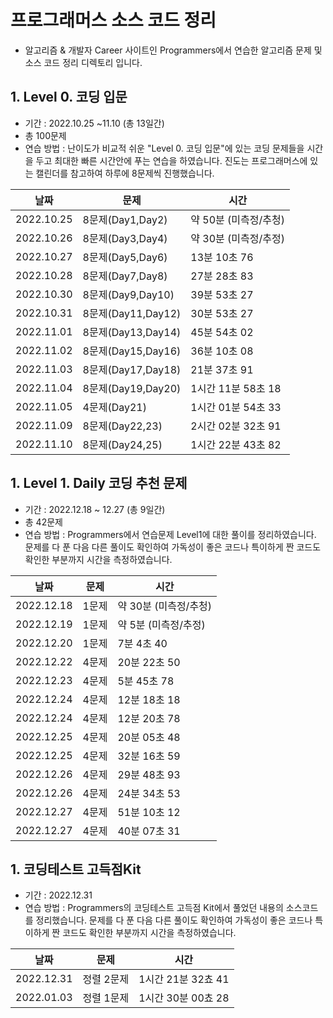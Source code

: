 # 프로그래머스 소스 코드 정리 

- 알고리즘 & 개발자 Career 사이트인 Programmers에서 연습한 알고리즘 문제 및 소스 코드 정리 디렉토리 입니다. 

## 1. Level 0. 코딩 입문
- 기간 : 2022.10.25 ~11.10 (총 13일간)
- 총 100문제 
- 연습 방법 : 난이도가 비교적 쉬운 "Level 0. 코딩 입문"에 있는 코딩 문제들을 시간을 두고 최대한 빠른 시간안에 푸는 연습을 하였습니다. 진도는 프로그래머스에 있는 캘린더를 참고하여 하루에 8문제씩 진행했습니다. 

|날짜|문제|시간|
|-|-|-|
|2022.10.25|8문제(Day1,Day2)| 약 50분 (미측정/추청)|
|2022.10.26|8문제(Day3,Day4)| 약 30분 (미측정/추정)|
|2022.10.27|8문제(Day5,Day6)| 13분 10초 76|
|2022.10.28|8문제(Day7,Day8)| 27분 28초 83|
|2022.10.30|8문제(Day9,Day10)| 39분 53초 27|
|2022.10.31|8문제(Day11,Day12)| 30분 53초 27|
|2022.11.01|8문제(Day13,Day14)| 45분 54초 02|
|2022.11.02|8문제(Day15,Day16)| 36분 10초 08|
|2022.11.03|8문제(Day17,Day18)| 21분 37초 91|
|2022.11.04|8문제(Day19,Day20)| 1시간 11분 58초 18|
|2022.11.05|4문제(Day21)| 1시간 01분 54초 33|
|2022.11.09|8문제(Day22,23)| 2시간 02분 32초 91|
|2022.11.10|8문제(Day24,25)| 1시간 22분 43초 82|

## 1. Level 1. Daily 코딩 추천 문제 

- 기간 : 2022.12.18 ~ 12.27 (총 9일간)
- 총 42문제
- 연습 방법 : Programmers에서 연습문제 Level1에 대한 풀이를 정리하였습니다. 문제를 다 푼 다음 다른 풀이도 확인하여 가독성이 좋은 코드나 특이하게 짠 코드도 확인한 부분까지 시간을 측정하였습니다. 

|날짜|문제|시간|
|-|-|-|
|2022.12.18|1문제| 약 30분 (미측정/추청)|
|2022.12.19|1문제| 약 5분 (미측정/추정)|
|2022.12.20|1문제| 7분 4초 40|
|2022.12.22|4문제| 20분 22초 50|
|2022.12.23|4문제| 5분 45초 78|
|2022.12.24|4문제| 12분 18초 18|
|2022.12.24|4문제| 12분 20초 78|
|2022.12.25|4문제| 20분 05초 48|
|2022.12.25|4문제| 32분 16초 59|
|2022.12.26|4문제| 29분 48초 93|
|2022.12.26|4문제| 24분 34초 53|
|2022.12.27|4문제| 51분 10초 12|
|2022.12.27|4문제| 40분 07초 31|

## 1. 코딩테스트 고득점Kit

- 기간 : 2022.12.31 
- 연습 방법 : Programmers의 코딩테스트 고득점 Kit에서 풀었던 내용의 소스코드를 정리했습니다.  문제를 다 푼 다음 다른 풀이도 확인하여 가독성이 좋은 코드나 특이하게 짠 코드도 확인한 부분까지 시간을 측정하였습니다. 

|날짜|문제|시간|
|-|-|-|
|2022.12.31| 정렬 2문제| 1시간 21분 32쵸 41|
|2022.01.03| 정렬 1문제| 1시간 30분 00쵸 28|
